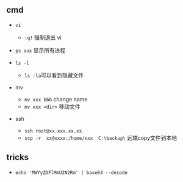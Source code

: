## cmd

+ `vi`
    - `:q!` 强制退出 vi
+ `ps aux` 显示所有进程
+ `ls -l`
    - `ls -la`可以看到隐藏文件


+ mv
    + `mv xxx bbb`  change name
    + `mv xxx <dir>` 移动文件

+ ssh
    + `ssh root@xx.xxx.xx.xx`
    + `scp -r  xx@xxxx:/home/xxx  C:\backup\` 远端copy文件到本地



## tricks

+ `echo 'MWYyZDFlMmU2N2Rm' | base64 --decode`